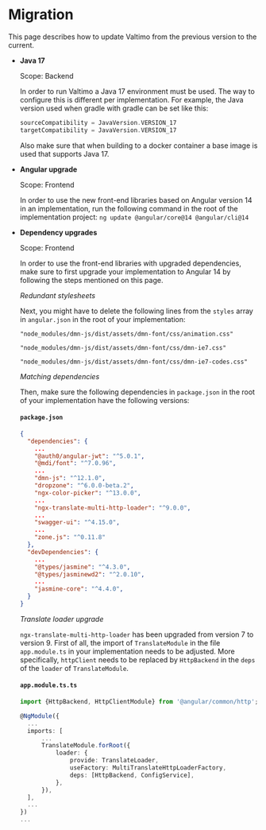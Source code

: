 # Migration

This page describes how to update Valtimo from the previous version to the current.

* **Java 17**
    
    Scope: Backend
    
    In order to run Valtimo a Java 17 environment must be used. The way to configure this is different per implementation.
    For example, the Java version used when gradle with gradle can be set like this:
    
    ```groovy
    sourceCompatibility = JavaVersion.VERSION_17
    targetCompatibility = JavaVersion.VERSION_17
    ```
    
    Also make sure that when building to a docker container a base image is used that supports Java 17.

* **Angular upgrade**

  Scope: Frontend

    In order to use the new front-end libraries based on Angular version 14 in an implementation, run the following
    command in the root of the implementation project:
    `ng update @angular/core@14 @angular/cli@14`

* **Dependency upgrades**

  Scope: Frontend

    In order to use the front-end libraries with upgraded dependencies, make sure to first upgrade your implementation
    to Angular 14 by following the steps mentioned on this page.

    *Redundant stylesheets*

    Next, you might have to delete the following lines from the `styles` array in `angular.json` in the root of your
    implementation:

    `"node_modules/dmn-js/dist/assets/dmn-font/css/animation.css"`

    `"node_modules/dmn-js/dist/assets/dmn-font/css/dmn-ie7.css"`

    `"node_modules/dmn-js/dist/assets/dmn-font/css/dmn-ie7-codes.css"`

    *Matching dependencies*

    Then, make sure the following dependencies in `package.json` in the root of your implementation have the following
    versions:

  #### **`package.json`**

  ```json
  {
    "dependencies": {
      ...
      "@auth0/angular-jwt": "^5.0.1",
      "@mdi/font": "^7.0.96",
      ...
      "dmn-js": "^12.1.0",
      "dropzone": "^6.0.0-beta.2",
      "ngx-color-picker": "^13.0.0",
      ...
      "ngx-translate-multi-http-loader": "^9.0.0",
      ...
      "swagger-ui": "^4.15.0",
      ...
      "zone.js": "^0.11.8"
    },
    "devDependencies": {
      ...
      "@types/jasmine": "^4.3.0",
      "@types/jasminewd2": "^2.0.10",
      ...
      "jasmine-core": "^4.4.0",
    } 
  }
  ```
    *Translate loader upgrade*

    `ngx-translate-multi-http-loader` has been upgraded from version 7 to version 9. First of all, the import of
    `TranslateModule` in the file `app.module.ts` in your implementation needs to be adjusted. More specifically,
    `httpClient` needs to be replaced by `HttpBackend` in the `deps` of the `loader` of `TranslateModule`.

  #### **`app.module.ts.ts`**

  ```typescript
  import {HttpBackend, HttpClientModule} from '@angular/common/http';
  
  @NgModule({
    ...
    imports: [
        ...
        TranslateModule.forRoot({
            loader: {
                provide: TranslateLoader,
                useFactory: MultiTranslateHttpLoaderFactory,
                deps: [HttpBackend, ConfigService],
            },
        }),
    ],
    ...
  })
  ...
  ```
    
